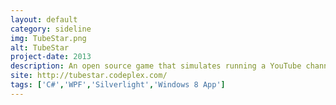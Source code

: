 ```yaml
---
layout: default
category: sideline
img: TubeStar.png
alt: TubeStar
project-date: 2013
description: An open source game that simulates running a YouTube channel.<br/>Almost 500 000 downloads.
site: http://tubestar.codeplex.com/
tags: ['C#','WPF','Silverlight','Windows 8 App']
---
```

